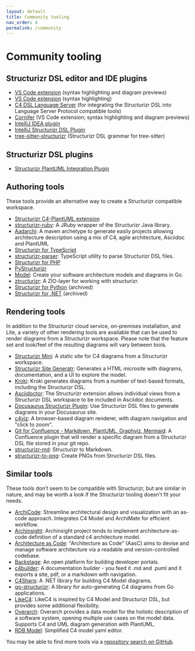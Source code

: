 ```yaml
---
layout: default
title: Community tooling
nav_order: 4
permalink: /community
---
```


# Community tooling

## Structurizr DSL editor and IDE plugins

- [VS Code extension](https://marketplace.visualstudio.com/items?itemName=systemticks.c4-dsl-extension) (syntax highlighting and diagram previews)
- [VS Code extension](https://marketplace.visualstudio.com/items?itemName=ciarant.vscode-structurizr) (syntax highlighting)
- [C4 DSL Language Server](https://gitlab.com/systemticks/c4-dsl-language-server) (for integrating the Structurizr DSL into Language Server Protocol compatible tools)
- [Cornifer](https://rvr06.github.io/cornifer) (VS Code extension; syntax highlighting and diagram previews)
- [IntelliJ IDEA plugin](https://github.com/dirkgroot/structurizr-dsl-intellij-plugin)
- [IntelliJ Structurizr DSL Plugin](https://github.com/ambalashov/structurizr-idea-plugin)
- [tree-sitter-structurizr](https://github.com/josteink/tree-sitter-structurizr) (Structurizr DSL grammar for tree-sitter)

## Structurizr DSL plugins

- [Structurizr PlantUML Integration Plugin](https://github.com/codemaximus/structurizr-plantuml)

## Authoring tools

These tools provide an alternative way to create a Structurizr compatible workspace.

- [Structurizr C4-PlantUML extension](https://github.com/chriskn/structurizr-c4puml-extension)
- [structurizr-ruby](https://github.com/Morozzzko/structurizr-ruby): A JRuby wrapper of the Structurizr Java library.
- [Aadarchi](https://github.com/Riduidel/aadarchi): A maven archetype to generate easily projects allowing architecture description using a mix of C4, agile architecture, Asciidoc and PlantUML
- [Structurizr for TypeScript](https://github.com/ChristianEder/structurizr-typescript)
- [structurizr-parser](https://github.com/gerry-rohling/structurizr-parser): TypeScript utility to parse Structurizr DSL files.
- [Structurizr for PHP](https://github.com/structurizr-php/structurizr-php)
- [PyStructurizr](https://github.com/nielsvanspauwen/pystructurizr)
- [Model](https://github.com/goadesign/model): Create your software architecture models and diagrams in Go.
- [ztructurizr](https://github.com/caesarsdigital/ztructurizr): A ZIO-layer for working with structurizr.
- [Structurizr for Python](https://github.com/Midnighter/structurizr-python) (archived)
- [Structurizr for .NET](https://github.com/structurizr/dotnet) (archived)

## Rendering tools

In addition to the Structurizr cloud service, on-premises installation, and Lite, a variety of other rendering tools
are available that can be used to render diagrams from a Structurizr workspace.
Please note that the feature set and look/feel of the resulting diagrams will vary between tools.

- [Structurizr Mini](https://github.com/bensmithett/structurizr-mini): A static site for C4 diagrams from a Structurizr workspace.
- [Structurizr Site Generatr](https://github.com/avisi-cloud/structurizr-site-generatr): Generates a HTML microsite with diagrams, documentation, and a UI to explore the model.
- [Kroki](https://kroki.io): Kroki generates diagrams from a number of text-based formats, including the Structurizr DSL.
- [Asciidoctor](https://docs.asciidoctor.org/diagram-extension/latest/diagram_types/structurizr/): The Structurizr extension allows individual views from a Structurizr DSL workspace to be included in Asciidoc documents.
- [Docusaurus Structurizr Plugin](https://timkolberger.github.io/docusaurus-plugin-structurizr/): Use Structurizr DSL files to generate diagrams in your Docusaurus site.
- [c4viz](https://github.com/pmorch/c4viz): A browser-based diagram renderer, with diagram navigation and "click to zoom".
- [Git for Confluence - Markdown, PlantUML, Graphviz, Mermaid](https://marketplace.atlassian.com/apps/1211675/git-for-confluence-markdown-plantuml-graphviz-mermaid): A Confluence plugin that will render a specific diagram from a Structurizr DSL file stored in your git repo.
- [structurizr-md](https://github.com/vitalegi/structurizr-md): Structurizr to Markdown.
- [structurizr-to-png](https://github.com/extenda/structurizr-to-png): Create PNGs from Structurizr DSL files.

## Similar tools

These tools don't seem to be compatible with Structurizr, but are similar in nature, and may be worth a look if
the Structurizr tooling doesn't fit your needs.

- [ArchiCode](https://github.com/tmorin/archicode): Streamline architectural design and visualization with an as-code approach. Integrates C4 Model and ArchiMate for efficient workflow.
- [Archinsight](https://github.com/lonely-lockley/archinsight): Archinsight project tends to implement architecture-as-code definition of a standard c4 architecture model.
- [Architecture as Code](https://github.com/finos-labs/architecture-as-code): "Architecture as Code" (AasC) aims to devise and manage software architecture via a readable and version-controlled codebase.
- [Backstage](https://backstage.io): An open platform for building developer portals.
- [c4builder](https://github.com/adrianvlupu/C4-Builder): A documentation builder - you feed it .md and .puml and it exports a site, pdf, or a markdown with navigation.
- [C4Sharp](https://github.com/8T4/c4sharp): A .NET library for building C4 Model diagrams.
- [go-structurizr](https://github.com/krzysztofreczek/go-structurizr): A library for auto-generating C4 diagrams from Go applications.
- [LikeC4](https://github.com/likec4/likec4): LikeC4 is inspired by C4 Model and Structurizr DSL, but provides some additional flexibility.
- [Overarch](https://github.com/soulspace-org/overarch): Overarch provides a data model for the holistic description of a software system, opening multiple use cases on the model data. Supports C4 and UML diagram generation with PlantUML.
- [RDB Model](https://github.com/RDBModel/rdbmodel.github.io): Simplified C4 model yaml editor.

You may be able to find more tools via a [repository search on GitHub](https://github.com/search?q=structurizr&type=repositories&s=updated&o=desc).